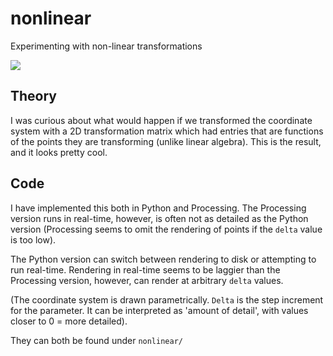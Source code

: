 # nonlinear
Experimenting with non-linear transformations

![](example/example.gif)

## Theory
I was curious about what would happen if we transformed the coordinate system with a 2D transformation matrix which had entries that are functions of the points they are transforming (unlike linear algebra). This is the result, and it looks pretty cool.

## Code
I have implemented this both in Python and Processing. The Processing version runs in real-time, however, is often not as detailed as the Python version (Processing seems to omit the rendering of points if the `delta` value is too low).

The Python version can switch between rendering to disk or attempting to run real-time. Rendering in real-time seems to be laggier than the Processing version, however, can render at arbitrary `delta` values.

(The coordinate system is drawn parametrically. `Delta` is the step increment for the parameter. It can be interpreted as 'amount of detail', with values closer to 0 = more detailed).

They can both be found under `nonlinear/`
